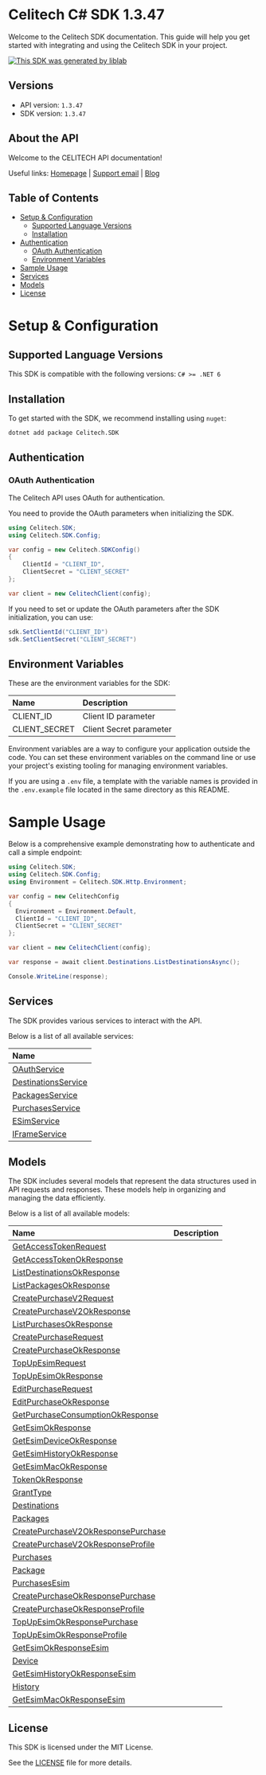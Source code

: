 # Celitech C# SDK 1.3.47

Welcome to the Celitech SDK documentation. This guide will help you get started with integrating and using the Celitech SDK in your project.

[![This SDK was generated by liblab](https://raw.githubusercontent.com/liblaber/liblab-assets/main/assets/built-by-liblab-icon.svg)](https://liblab.com/?utm_source=readme)

## Versions

- API version: `1.3.47`
- SDK version: `1.3.47`

## About the API

Welcome to the CELITECH API documentation!

Useful links: [Homepage](https://www.celitech.com) | [Support email](mailto:support@celitech.com) | [Blog](https://www.celitech.com/blog/)

## Table of Contents

- [Setup & Configuration](#setup--configuration)
  - [Supported Language Versions](#supported-language-versions)
  - [Installation](#installation)
- [Authentication](#authentication)
  - [OAuth Authentication](#oauth-authentication)
  - [Environment Variables](#environment-variables)
- [Sample Usage](#sample-usage)
- [Services](#services)
- [Models](#models)
- [License](#license)

# Setup & Configuration

## Supported Language Versions

This SDK is compatible with the following versions: `C# >= .NET 6`

## Installation

To get started with the SDK, we recommend installing using `nuget`:

```bash
dotnet add package Celitech.SDK
```

## Authentication

### OAuth Authentication

The Celitech API uses OAuth for authentication.

You need to provide the OAuth parameters when initializing the SDK.

```cs
using Celitech.SDK;
using Celitech.SDK.Config;

var config = new Celitech.SDKConfig()
{
	ClientId = "CLIENT_ID",
	ClientSecret = "CLIENT_SECRET"
};

var client = new CelitechClient(config);
```

If you need to set or update the OAuth parameters after the SDK initialization, you can use:

```cs
sdk.SetClientId("CLIENT_ID")
sdk.SetClientSecret("CLIENT_SECRET")
```

## Environment Variables

These are the environment variables for the SDK:

| Name          | Description             |
| :------------ | :---------------------- |
| CLIENT_ID     | Client ID parameter     |
| CLIENT_SECRET | Client Secret parameter |

Environment variables are a way to configure your application outside the code. You can set these environment variables on the command line or use your project's existing tooling for managing environment variables.

If you are using a `.env` file, a template with the variable names is provided in the `.env.example` file located in the same directory as this README.

# Sample Usage

Below is a comprehensive example demonstrating how to authenticate and call a simple endpoint:

```cs
using Celitech.SDK;
using Celitech.SDK.Config;
using Environment = Celitech.SDK.Http.Environment;

var config = new CelitechConfig
{
  Environment = Environment.Default,
  ClientId = "CLIENT_ID",
  ClientSecret = "CLIENT_SECRET"
};

var client = new CelitechClient(config);

var response = await client.Destinations.ListDestinationsAsync();

Console.WriteLine(response);

```

## Services

The SDK provides various services to interact with the API.

Below is a list of all available services:

| Name                                                                 |
| :------------------------------------------------------------------- |
| [OAuthService](documentation/services/OAuthService.md)               |
| [DestinationsService](documentation/services/DestinationsService.md) |
| [PackagesService](documentation/services/PackagesService.md)         |
| [PurchasesService](documentation/services/PurchasesService.md)       |
| [ESimService](documentation/services/ESimService.md)                 |
| [IFrameService](documentation/services/IFrameService.md)             |

## Models

The SDK includes several models that represent the data structures used in API requests and responses. These models help in organizing and managing the data efficiently.

Below is a list of all available models:

| Name                                                                                             | Description |
| :----------------------------------------------------------------------------------------------- | :---------- |
| [GetAccessTokenRequest](documentation/models/GetAccessTokenRequest.md)                           |             |
| [GetAccessTokenOkResponse](documentation/models/GetAccessTokenOkResponse.md)                     |             |
| [ListDestinationsOkResponse](documentation/models/ListDestinationsOkResponse.md)                 |             |
| [ListPackagesOkResponse](documentation/models/ListPackagesOkResponse.md)                         |             |
| [CreatePurchaseV2Request](documentation/models/CreatePurchaseV2Request.md)                       |             |
| [CreatePurchaseV2OkResponse](documentation/models/CreatePurchaseV2OkResponse.md)                 |             |
| [ListPurchasesOkResponse](documentation/models/ListPurchasesOkResponse.md)                       |             |
| [CreatePurchaseRequest](documentation/models/CreatePurchaseRequest.md)                           |             |
| [CreatePurchaseOkResponse](documentation/models/CreatePurchaseOkResponse.md)                     |             |
| [TopUpEsimRequest](documentation/models/TopUpEsimRequest.md)                                     |             |
| [TopUpEsimOkResponse](documentation/models/TopUpEsimOkResponse.md)                               |             |
| [EditPurchaseRequest](documentation/models/EditPurchaseRequest.md)                               |             |
| [EditPurchaseOkResponse](documentation/models/EditPurchaseOkResponse.md)                         |             |
| [GetPurchaseConsumptionOkResponse](documentation/models/GetPurchaseConsumptionOkResponse.md)     |             |
| [GetEsimOkResponse](documentation/models/GetEsimOkResponse.md)                                   |             |
| [GetEsimDeviceOkResponse](documentation/models/GetEsimDeviceOkResponse.md)                       |             |
| [GetEsimHistoryOkResponse](documentation/models/GetEsimHistoryOkResponse.md)                     |             |
| [GetEsimMacOkResponse](documentation/models/GetEsimMacOkResponse.md)                             |             |
| [TokenOkResponse](documentation/models/TokenOkResponse.md)                                       |             |
| [GrantType](documentation/models/GrantType.md)                                                   |             |
| [Destinations](documentation/models/Destinations.md)                                             |             |
| [Packages](documentation/models/Packages.md)                                                     |             |
| [CreatePurchaseV2OkResponsePurchase](documentation/models/CreatePurchaseV2OkResponsePurchase.md) |             |
| [CreatePurchaseV2OkResponseProfile](documentation/models/CreatePurchaseV2OkResponseProfile.md)   |             |
| [Purchases](documentation/models/Purchases.md)                                                   |             |
| [Package](documentation/models/Package.md)                                                       |             |
| [PurchasesEsim](documentation/models/PurchasesEsim.md)                                           |             |
| [CreatePurchaseOkResponsePurchase](documentation/models/CreatePurchaseOkResponsePurchase.md)     |             |
| [CreatePurchaseOkResponseProfile](documentation/models/CreatePurchaseOkResponseProfile.md)       |             |
| [TopUpEsimOkResponsePurchase](documentation/models/TopUpEsimOkResponsePurchase.md)               |             |
| [TopUpEsimOkResponseProfile](documentation/models/TopUpEsimOkResponseProfile.md)                 |             |
| [GetEsimOkResponseEsim](documentation/models/GetEsimOkResponseEsim.md)                           |             |
| [Device](documentation/models/Device.md)                                                         |             |
| [GetEsimHistoryOkResponseEsim](documentation/models/GetEsimHistoryOkResponseEsim.md)             |             |
| [History](documentation/models/History.md)                                                       |             |
| [GetEsimMacOkResponseEsim](documentation/models/GetEsimMacOkResponseEsim.md)                     |             |

## License

This SDK is licensed under the MIT License.

See the [LICENSE](LICENSE) file for more details.
